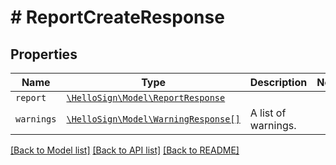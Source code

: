 # # ReportCreateResponse



## Properties

Name | Type | Description | Notes
------------ | ------------- | ------------- | -------------
| `report` | [```\HelloSign\Model\ReportResponse```](ReportResponse.md) |    |  |
| `warnings` | [```\HelloSign\Model\WarningResponse[]```](WarningResponse.md) |  A list of warnings.  |  |

[[Back to Model list]](../../README.md#models) [[Back to API list]](../../README.md#endpoints) [[Back to README]](../../README.md)
